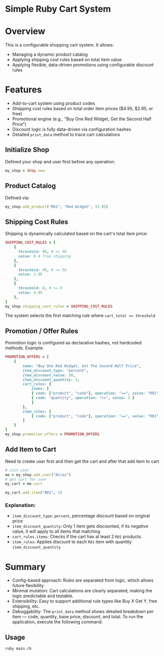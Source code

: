 # Simple Ruby Cart System

# Overview
This is a configurable shopping cart system. It allows:
- Managing a dynamic product catalog
- Applying shipping cost rules based on total item value
- Applying flexible, data-driven promotions using configurable discount rules

# Features
- Add-to-cart system using product codes
- Shiipping cost rules based on total order item prices ($4.95, $2.95, or free)
- Promotional engine (e.g., "Buy One Red Widget, Get the Second Half Price")
- Discount logic is fully data-driven via configuration hashes
- Detailed `print_data` method to trace cart calculations

## Initialize Shop
Defined your shop and user first before any operation:

```ruby
my_shop = Shop.new
```

## Product Catalog
Defined via:

```ruby
my_shop.add_product("R01", "Red Widget", 32.95)
```

## Shipping Cost Rules
Shipping is dynamically calculated based on the cart's total item price:

```ruby
SHIPPING_COST_RULES = [
    {
      threshold: 90, # >= 90
      value: 0 # free shipping
    },
    {
      threshold: 50, # >= 50
      value: 2.95
    },
    {
      threshold: 0, # >= 0
      value: 4.95
    },
]
my_shop.shipping_cost_rules = SHIPPING_COST_RULES
```
The system selects the first matching rule where `cart_total >= threshold`

## Promotion / Offer Rules
Promotion logic is configured as declarative hashes, not hardcoded methods. Example:
```ruby
PROMOTION_OFFERS = [
    {
        name: "Buy One Red Widget, Get The Second Half Price",
        item_discount_type: "percent",
        item_discount_value: 50,
        item_discount_quantity: 1,
        cart_rules: {
            items: [
            { code: ["product", "code"], operation: "==", value: "R01" },
            { code: "quantity", operation: ">=", value: 2 }
            ]
        },
        item_rules: [
            { code: ["product", "code"], operation: "==", value: "R01" }
        ]
    }
]
my_shop.promotion_offers = PROMOTION_OFFERS
```

## Add Item to Cart
Need to create user first and then get the cart and after that add item to cart

```ruby
# init user
me = my_shop.add_user("Atras")
# get cart for user
my_cart = me.cart

my_cart.add_item("B01", 2)
```
### Explanation:
- `item_discount_type`: `percent`, percentage discount based on original price
- `item_discount_quantity`: Only 1 item gets discounted, if its negative value, it will apply to all items that matching
- `cart_rules.items`: Checks if the cart has at least 2 `R01` products.
- `item_rules`: Applies discount to each `R01` item with quantity `item_discount_quantity`

# Summary
- Config-based approach: Rules are separated from logic, which allows future flexibility.
- Minimal mutation: Cart calculations are clearly separated, making the logic predictable and testable.
- Extensibility: Easy to support additional rule types like Buy X Get Y, free shipping, etc.
- Debuggability: The `print_data` method shows detailed breakdown per item — code, quantity, base price, discount, and total.
To run the application, execute the following command:


## Usage

```bash
ruby main.rb
```

